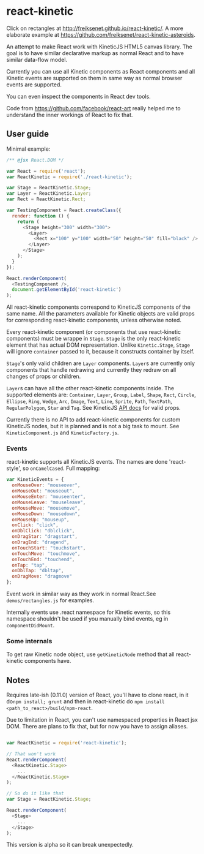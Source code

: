 react-kinetic
=============

Click on rectangles at http://freiksenet.github.io/react-kinetic/. A more
elaborate example at https://github.com/freiksenet/react-kinetic-asteroids.

An attempt to make React work with KineticJS HTML5 canvas library. The goal is
to have similar declarative markup as normal React and to have similar data-flow
model.

Currently you can use all Kinetic components as React components and all Kinetic
events are supported on them in same way as normal browser events are supported.

You can even inspect the components in React dev tools.

Code from https://github.com/facebook/react-art really helped me to understand
the inner workings of React to fix that.

User guide
----------

Minimal example:

```js
/** @jsx React.DOM */

var React = require('react');
var ReactKinetic = require('./react-kinetic');

var Stage = ReactKinetic.Stage;
var Layer = ReactKinetic.Layer;
var Rect = ReactKinetic.Rect;

var TestingComponent = React.createClass({
  render: function () {
    return (
      <Stage height="300" width="300">
        <Layer>
          <Rect x="100" y="100" width="50" height="50" fill="black" />
        </Layer>
      </Stage>
    );
  }
});

React.renderComponent(
  <TestingComponent />,
  document.getElementById('react-kinetic')
);
```

All react-kinetic components correspond to KineticJS components of the same
name. All the parameters available for Kinetic objects are valid props for
corresponding react-kinetic components, unless otherwise noted.

Every react-kinetic component (or components that use react-kinetic components)
must be wrappe in `Stage`. `Stage` is the only react-kinetic element that has actual
DOM representation. Unlike `Kinetic.Stage`, `Stage` will ignore `container`
passed to it, because it constructs container by itself.

`Stage`'s only valid children are `Layer` components. `Layer`s are currently
only components that handle redrawing and currently they redraw on all changes
of props or children.

`Layer`s can have all the other react-kinetic components inside. The supported
elements are: `Container`, `Layer`, `Group`, `Label`, `Shape`, `Rect`, `Circle`,
`Ellipse`, `Ring`, `Wedge`, `Arc`, `Image`, `Text`, `Line`, `Sprite`, `Path`,
`TextPath`, `RegularPolygon`, `Star` and `Tag`. See KineticJS
[API docs](http://kineticjs.com/docs/index.html) for valid props.

Currently there is no API to add react-kinetic components for custom KineticJS
nodes, but it is planned and is not a big task to mount. See
`KineticComponent.js` and `KineticFactory.js`.

### Events

react-kinetic supports all KineticJS events. The names are done 'react-style',
so `onCamelCased`. Full mapping:

```js
var KineticEvents = {
  onMouseOver: "mouseover",
  onMouseOut: "mouseout",
  onMouseEnter: "mouseenter",
  onMouseLeave: "mouseleave",
  onMouseMove: "mousemove",
  onMouseDown: "mousedown",
  onMouseUp: "mouseup",
  onClick: "click",
  onDblClick: "dblclick",
  onDragStar: "dragstart",
  onDragEnd: "dragend",
  onTouchStart: "touchstart",
  onTouchMove: "touchmove",
  onTouchEnd: "touchend",
  onTap: "tap",
  onDblTap: "dbltap",
  onDragMove: "dragmove"
};
```

Event work in similar way as they work in normal React.See `demos/rectangles.js`
for examples.

Internally events use .react namespace for Kinetic events, so this namespace
shouldn't be used if you manually bind events, eg in `componentDidMount`.

### Some internals

To get raw Kinetic node object, use `getKineticNode` method that all
react-kinetic components have.

Notes
-----

Requires late-ish (0.11.0) version of React, you'll have to clone react, in it
do`npm install; grunt` and then in react-kinetic do
`npm install <path_to_react>/build/npm-react`.

Due to limitation in React, you can't use namespaced properties in React jsx
DOM. There are plans to fix that, but for now you have to assign aliases.

```javascript

var ReactKinetic = require('react-kinetic');

// That won't work
React.renderComponent(
  <ReactKinetic.Stage>
    ...
  </ReactKinetic.Stage>
);

// So do it like that
var Stage = ReactKinetic.Stage;

React.renderComponent(
  <Stage>
    ...
  </Stage>
);
```

This version is alpha so it can break unexpectedly.
